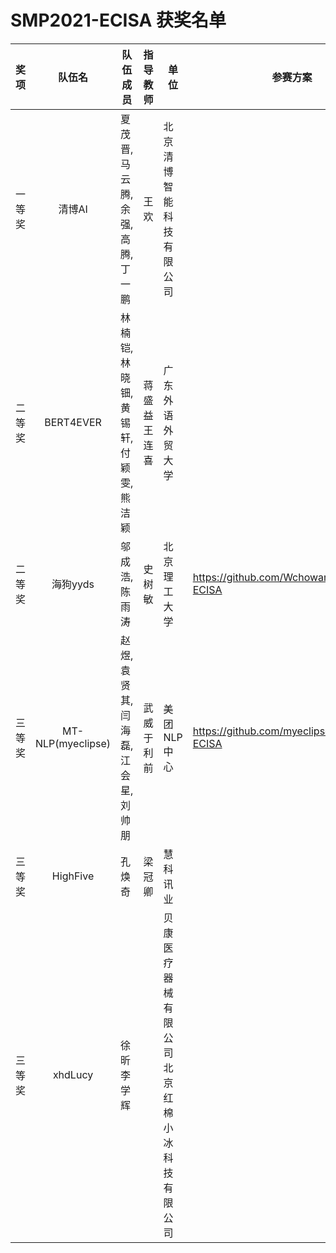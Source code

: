 # SMP2021-ECISA 获奖名单



| 奖项   |      队伍名       | 队伍成员                           |     指导教师     | 单位                                             | 参赛方案                                   |
| :----- | :---------------: | ---------------------------------- | :--------------: | ------------------------------------------------ | ------------------------------------------ |
| 一等奖 |      清博AI       | 夏茂晋,马云腾,余强,高腾,丁一鹏     |       王欢       | 北京清博智能科技有限公司                         |                                            |
| 二等奖 |     BERT4EVER     | 林楠铠,林晓钿,黄锡轩,付颖雯,熊洁颖 | 蒋盛益<br>王连喜 | 广东外语外贸大学                                 |                                            |
| 二等奖 |     海狗yyds      | 邬成浩,陈雨涛                      |      史树敏      | 北京理工大学                                     | https://github.com/Wchoward/SMP2021-ECISA                                           |
| 三等奖 | MT-NLP(myeclipse) | 赵煜,袁贤其,闫海磊,江会星,刘帅朋   | 武威<br/>于利前  | 美团NLP中心                                      | https://github.com/myeclipse/SMP2021-ECISA |
| 三等奖 |     HighFive      | 孔焕奇                             |      梁冠卿      | 慧科讯业                                         |                                            |
| 三等奖 |      xhdLucy      | 徐昕<br>李学辉                     |                  | 贝康医疗器械有限公司<br>北京红棉小冰科技有限公司 |                                            |

